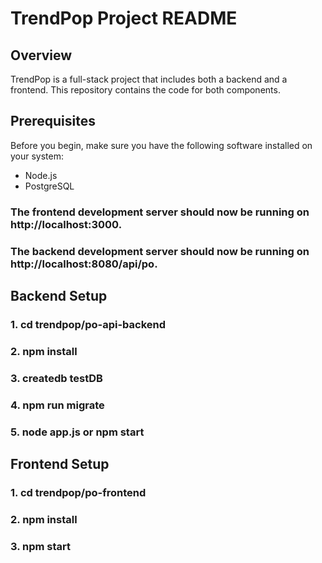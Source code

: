 # TrendPop Project README

## Overview

TrendPop is a full-stack project that includes both a backend and a frontend. This repository contains the code for both components.

## Prerequisites

Before you begin, make sure you have the following software installed on your system:

- Node.js
- PostgreSQL

### The frontend development server should now be running on http://localhost:3000.
### The backend development server should now be running on http://localhost:8080/api/po.

## Backend Setup


### 1. cd trendpop/po-api-backend

### 2. npm install

### 3. createdb testDB

### 4. npm run migrate

### 5. node app.js or npm start


## Frontend Setup

### 1. cd trendpop/po-frontend

### 2. npm install

### 3. npm start
